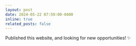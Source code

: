 ```yaml
---
layout: post
date: 2024-05-22 07:59:00-0400
inline: true
related_posts: false
---
```


Published this website, and looking for new opportunities! :sparkles:
